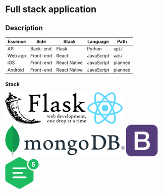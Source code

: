 # Full stack application
## Description
Essence | Side | Stack | Language | Path
---|---|---|---|---
API | Back-end | Flask | Python | ``` api/ ```
Web app | Front-end | React | JavaScript | ``` web/ ```
iOS | Front-end | React Native | JavaScript | planned
Android | Front-end | React Native | JavaScript | planned

### Stack
<img src="re/img/flask.png" height="100" />
<img src="re/img/reactjs.png" height="100" />
<img src="re/img/mongodb.png" height="100" />
<img src="re/img/bootstrap.png" height="100" />
<img src="re/img/ckeditor.png" height="100" />